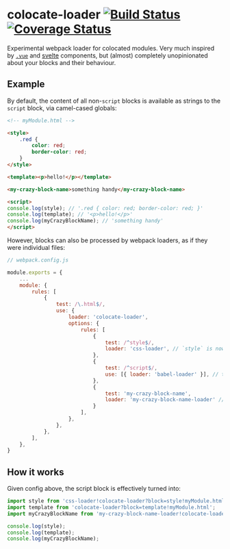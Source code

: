 # colocate-loader [![Build Status](https://travis-ci.org/sndrs/colocate-loader.svg?branch=master)](https://travis-ci.org/sndrs/colocate-loader) [![Coverage Status](https://coveralls.io/repos/github/sndrs/colocate-loader/badge.svg?branch=master)](https://coveralls.io/github/sndrs/colocate-loader?branch=master)

Experimental webpack loader for colocated modules. Very much inspired by [`.vue`](https://vuejs.org/v2/guide/single-file-components.html) and [svelte](https://svelte.technology/guide#understanding-svelte-components) components, but (almost) completely unopinionated about your blocks and their behaviour.

## Example

By default, the content of all non-`script` blocks is available as strings to the `script` block, via camel-cased globals:

```html
<!-- myModule.html -->

<style>
    .red {
        color: red;
        border-color: red;
    }
</style>

<template><p>hello!</p></template>

<my-crazy-block-name>something handy</my-crazy-block-name>

<script>
console.log(style); // '.red { color: red; border-color: red; }'
console.log(template); // '<p>hello!</p>'
console.log(myCrazyBlockName); // 'something handy'
</script>
```

However, blocks can also be processed by webpack loaders, as if they were individual files:

```js
// webpack.config.js

module.exports = {
	...
    module: {
        rules: [
            {
                test: /\.html$/,
                use: {
                    loader: 'colocate-loader',
                    options: {
                        rules: [
                            {
                                test: /^style$/,
                                loader: 'css-loader', // `style` is now a css-loader object
                            },
                            {
                                test: /^script$/,
                                use: [{ loader: 'babel-loader' }], // the script block is now es5 etc.
                            },
                            {
                                test: 'my-crazy-block-name',
                                loader: 'my-crazy-block-name-loader' // who knows...
                            }
                        ],
                    },
                },
            },
        ],
    },
}
```

## How it works
Given config above, the script block is effectively turned into:

```js
import style from 'css-loader!colocate-loader?block=style!myModule.html';
import template from 'colocate-loader?block=template!myModule.html';
import myCrazyBlockName from 'my-crazy-block-name-loader!colocate-loader?block=my-crazy-block-name!myModule.html';

console.log(style); 
console.log(template); 
console.log(myCrazyBlockName); 
```